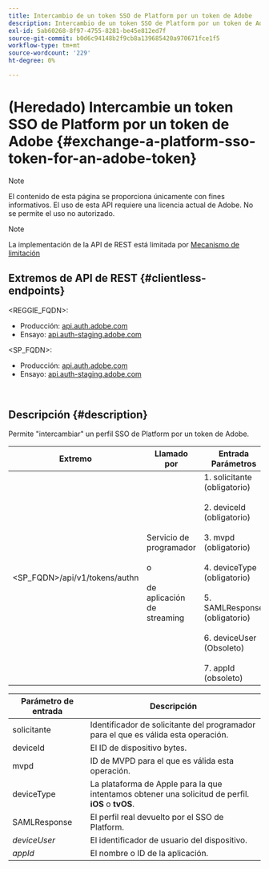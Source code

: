 ```yaml
---
title: Intercambio de un token SSO de Platform por un token de Adobe
description: Intercambio de un token SSO de Platform por un token de Adobe
exl-id: 5ab60268-8f97-4755-8281-be45e812ed7f
source-git-commit: b0d6c94148b2f9cb8a139685420a970671fce1f5
workflow-type: tm+mt
source-wordcount: '229'
ht-degree: 0%

---
```


# (Heredado) Intercambie un token SSO de Platform por un token de Adobe {#exchange-a-platform-sso-token-for-an-adobe-token}

>[!NOTE]
>
>El contenido de esta página se proporciona únicamente con fines informativos. El uso de esta API requiere una licencia actual de Adobe. No se permite el uso no autorizado.

>[!NOTE]
>
> La implementación de la API de REST está limitada por [Mecanismo de limitación](/help/authentication/integration-guide-programmers/throttling-mechanism.md)

## Extremos de API de REST {#clientless-endpoints}

&lt;REGGIE_FQDN>:

* Producción: [api.auth.adobe.com](http://api.auth.adobe.com/)
* Ensayo: [api.auth-staging.adobe.com](http://api.auth-staging.adobe.com/)

&lt;SP_FQDN>:

* Producción: [api.auth.adobe.com](http://api.auth.adobe.com/)
* Ensayo: [api.auth-staging.adobe.com](http://api.auth-staging.adobe.com/)

</br>

## Descripción {#description}

Permite &quot;intercambiar&quot; un perfil SSO de Platform por un token de Adobe.

| Extremo | Llamado </br> por | Entrada   </br>Parámetros | Método HTTP </br> | Respuesta | Respuesta HTTP </br> |
| --- | --- | --- | --- | --- | --- |
| &lt;SP_FQDN>/api/v1/tokens/authn | Servicio de programador </br></br>o</br></br>de aplicación de streaming | 1. solicitante (obligatorio)</br>    </br>2.  deviceId (obligatorio)</br>    </br>3.  mvpd (obligatorio)</br>    </br>4.  deviceType (obligatorio)</br>    </br>5.  SAMLResponse (obligatorio)</br>    </br>6.  deviceUser (Obsoleto)</br>    </br>7.  appId (obsoleto) | POST | La respuesta correcta será un 204 Sin contenido, que indica que el token se creó correctamente y está listo para usarse en los flujos de autenticación. | 204 - Sin contenido   </br>400 - Solicitud incorrecta |


| Parámetro de entrada | Descripción |
| --- | --- |
| solicitante | Identificador de solicitante del programador para el que es válida esta operación. |
| deviceId | El ID de dispositivo bytes. |
| mvpd | ID de MVPD para el que es válida esta operación. |
| deviceType | La plataforma de Apple para la que intentamos obtener una solicitud de perfil.  **iOS** o **tvOS**. |
| SAMLResponse | El perfil real devuelto por el SSO de Platform. |
| _deviceUser_ | El identificador de usuario del dispositivo. |
| _appId_ | El nombre o ID de la aplicación. |
